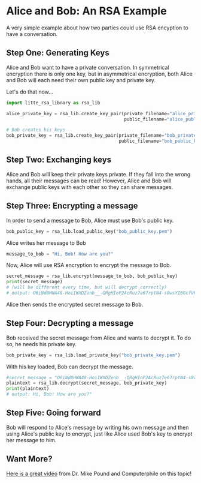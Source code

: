 # Alice and Bob: An RSA Example
A very simple example about how two parties could use RSA encyption to have a conversation.

## Step One: Generating Keys
Alice and Bob want to have a private conversation. In symmetrical encryption there is only one key, but 
in asymmetrical encryption, both Alice and Bob will each need their own public key and private key. 

Let's do that now... 

```python
import litte_rsa_library as rsa_lib

alice_private_key = rsa_lib.create_key_pair(private_filename="alice_private_key.pem",
                                            public_filename="alice_public_key.pem")

# Bob creates his keys
bob_private_key = rsa_lib.create_key_pair(private_filename="bob_private_key.pem", 
                                          public_filename="bob_public_key.pem")
```

## Step Two: Exchanging keys
Alice and Bob will keep their private keys private. If they fall into the wrong hands, all their messages can be read! However, Alice and Bob will exchange public keys with each other so they can share messages. 

## Step Three: Encrypting a message
In order to send a message to Bob, Alice must use Bob's public key. 
```python
bob_public_key = rsa_lib.load_public_key("bob_public_key.pem")
```
Alice writes her message to Bob
```python
message_to_bob = "Hi, Bob! How are you?"
```
Now, Alice will use RSA encryption to encrypt the message to Bob.
```python
secret_message = rsa_lib.encrypt(message_to_bob, bob_public_key)
print(secret_message)
# (will be different every time, but will decrypt correctly)
# output: O6iNd8HWA48-HoiIWXDZenb__-QRgHIoP2AcRuz7e67rptN4-s8wsYI6GcfVFmHU503TiD-qOcGA7u-pCDcSGKgWYT_fgviMtpQwRG2gZOSXhdFSR81oh35Rjp0ILaIa-OlF1W1msgaq4KPazaIgHnRjH0eCvP8NUFgtscUKPlNqxrhFUPZjMMdL4e5Uv-2wi3TjDvQFTgiDijgVJ51FmCkGtnVoOWtG7GA60y-pBsCqaXHdXBAjbSg5AuW1jOLkVHC_X2rs-bQzotCDoJ7j4X8F4FKrg6vh0UQyof031Xd7mVahSQXpP6eyhlfV3XXF0A68EmhXNKmZnUAAB9tdDQ==
```
Alice then sends the encrypted secret message to Bob. 

## Step Four: Decrypting a message
Bob received the secret message from Alice and wants to decrypt it. To do so, he needs his private key. 
```python
bob_private_key = rsa_lib.load_private_key("bob_private_key.pem")
```
With his key loaded, Bob can decrypt the message.
```python
#secret_message = "O6iNd8HWA48-HoiIWXDZenb__-QRgHIoP2AcRuz7e67rptN4-s8wsYI6GcfVFmHU503TiD-qOcGA7u-pCDcSGKgWYT_fgviMtpQwRG2gZOSXhdFSR81oh35Rjp0ILaIa-OlF1W1msgaq4KPazaIgHnRjH0eCvP8NUFgtscUKPlNqxrhFUPZjMMdL4e5Uv-2wi3TjDvQFTgiDijgVJ51FmCkGtnVoOWtG7GA60y-pBsCqaXHdXBAjbSg5AuW1jOLkVHC_X2rs-bQzotCDoJ7j4X8F4FKrg6vh0UQyof031Xd7mVahSQXpP6eyhlfV3XXF0A68EmhXNKmZnUAAB9tdDQ=="
plaintext = rsa_lib.decrypt(secret_message, bob_private_key)
print(plaintext)
# output: Hi, Bob! How are you?"
```

## Step Five: Going forward
Bob will respond to Alice's message by writing his own message and then using Alice's public key to encrypt, just like Alice used Bob's key to encrypt her message to him. 

## Want More?
[Here is a great video](https://www.youtube.com/watch?v=NmM9HA2MQGI) from Dr. Mike Pound and Computerphile on this topic! 
